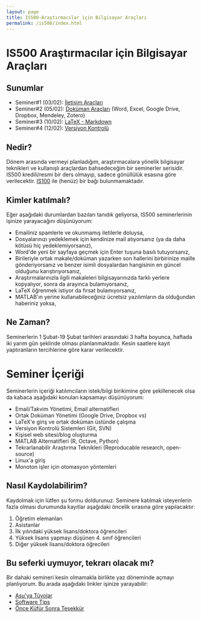 ```yaml
---
layout: page
title: IS500-Araştırmacılar için Bilgisayar Araçları
permalink: /is500/index.html
---
```


# IS500 Araştırmacılar için Bilgisayar Araçları

## Sunumlar

- Seminer#1 (03/02): [İletişim Araçları](/presentations/is500/email.html)
- Seminer#2 (05/02): [Doküman Araçları](/presentations/is500/dokuman.html)  (Word, Excel, Google Drive, Dropbox, Mendeley, Zotero)
- Seminer#3 (10/02): [LaTeX - Markdown](/presentations/is500/latex.html)
- Seminer#4 (12/02): [Versiyon Kontrolü](/presentations/is500/version_control.html)

## Nedir?

Dönem arasında vermeyi planladığım, araştırmacalara yönelik bilgisayar teknikleri ve kullanışlı araçlardan  bahsedeceğim bir seminerler serisidir. IS500 kredili/resmi bir ders olmayıp, sadece gönüllülük esasına göre verilecektir. [IS100](http://ii.metu.edu.tr/is100/) ile (henüz) bir bağı bulunmamaktadır.

## Kimler katılmalı?

Eğer aşağıdaki durumlardan bazıları tanıdık geliyorsa, IS500 seminerlerinin işinize yarayacağını düşünüyorum:

- Emailiniz spamlerle ve okunmamış iletilerle doluysa,
- Dosyalarınızı yedeklemek için kendinize mail atıyorsanız (ya da daha kötüsü hiç yedeklemiyorsanız),
- Word'de yeni bir sayfaya geçmek için Enter tuşuna basılı tutuyorsanız,
- Birileriyle ortak makale/doküman yazarken son hallerini birbirinize maille gönderiyorsanız ve benzer isimli dosyalardan hangisinin en güncel olduğunu karıştırıyorsanız,
- Araştırmalarınızla ilgili makaleleri bilgisayarınızda farklı yerlere kopyalıyor, sonra da arayınca bulamıyorsanız,
- LaTeX öğrenmek istiyor da fırsat bulamıyorsanız,
- MATLAB'ın yerine kullanabileceğiniz ücretsiz yazılımların da olduğundan haberiniz yoksa,

## Ne Zaman?

Seminerlerin 1 Şubat-19 Şubat tarihleri arasındaki 3 hafta boyunca, haftada iki yarım gün şeklinde olması planlanmaktadır. Kesin saatlere kayıt yaptıranların tercihlerine göre karar verilecektir.

# Seminer İçeriği

Seminerlerin içeriği katılımcıların istek/bilgi birikimine göre şekillenecek olsa da kabaca aşağıdaki konuları kapsamayı düşünüyorum:

- Email/Takvim Yönetimi, Email alternatifleri
- Ortak Doküman Yönetimi (Google Drive, Dropbox vs)
- LaTeX'e giriş ve ortak doküman üstünde çalışma
- Versiyon Kontrolü Sistemleri (Git, SVN)
- Kişisel web sitesi/blog oluşturma
- MATLAB Alternatifleri (R, Octave, Python)
- Tekrarlanabilir Araştırma Teknikleri (Reproducable research, open-source)
- Linux'a giriş
- Monoton işler için otomasyon yöntemleri


## Nasıl Kaydolabilirim?

Kaydolmak için lütfen şu formu doldurunuz. Seminere katılmak isteyenlerin fazla olması durumunda kayıtlar aşağıdaki öncelik sırasına göre yapılacaktır:

1. Öğretim elemanları
2. Asistanlar
3. İlk yılındaki yüksek lisans/doktora öğrencileri
4. Yüksek lisans yapmayı düşünen 4. sınıf öğrencileri
5. Diğer yüksek lisans/doktora öğrecileri

## Bu seferki uymuyor, tekrarı olacak mı?

Bir dahaki semineri kesin olmamakla birlikte yaz döneminde açmayı planlıyorum. Bu arada aşağıdaki linkler işinize yarayabilir:

- [Asu'ya Tüyolar](http://asuyatuyolar.org/)
- [Software Tips](http://keysan.me/tips/)
- [Önce Küfür Sonra Teşekkür](http://keysan.me/okst/)

